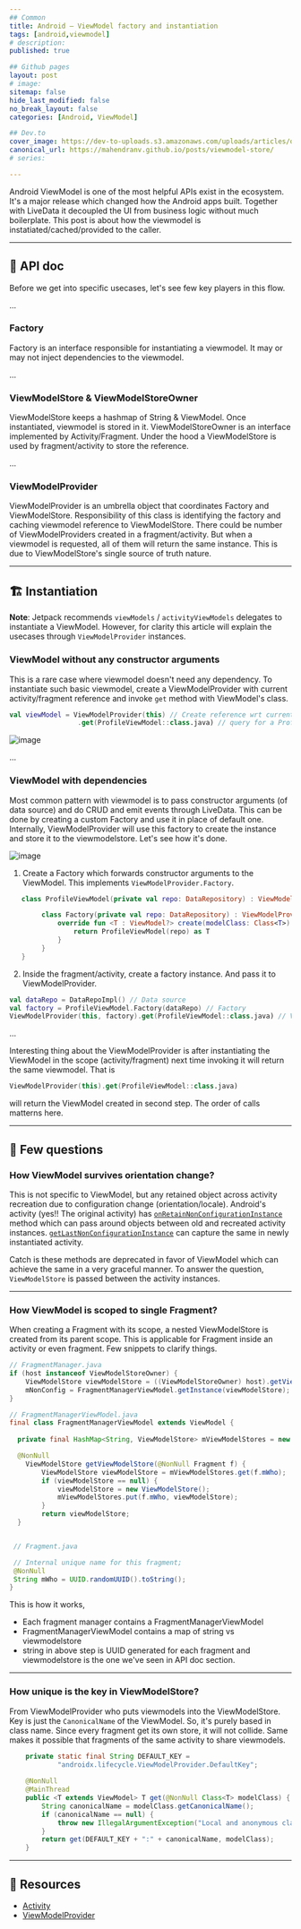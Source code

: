 ```yaml
---
## Common
title: Android — ViewModel factory and instantiation
tags: [android,viewmodel]
# description: 
published: true

## Github pages
layout: post
# image: 
sitemap: false
hide_last_modified: false
no_break_layout: false
categories: [Android, ViewModel]

## Dev.to
cover_image: https://dev-to-uploads.s3.amazonaws.com/uploads/articles/qax7nln9huyz7t4zjano.png
canonical_url: https://mahendranv.github.io/posts/viewmodel-store/
# series:

---
```


Android ViewModel is one of the most helpful APIs exist in the ecosystem. It's a major release which changed how the Android apps built. Together with LiveData it decoupled the UI from business logic without much boilerplate. This post is about how the viewmodel is instatiated/cached/provided to the caller.

---

## 📝 API doc
Before we get into specific usecases, let's see few key players in this flow.

...

### Factory
Factory is an interface responsible for instantiating a viewmodel. It may or may not inject dependencies to the viewmodel.

...

### ViewModelStore & ViewModelStoreOwner
ViewModelStore keeps a hashmap of String & ViewModel. Once instantiated, viewmodel is stored in it. ViewModelStoreOwner is an interface implemented by Activity/Fragment. Under the hood a ViewModelStore is used by fragment/activity to store the reference.

...

### ViewModelProvider
ViewModelProvider is an umbrella object that coordinates Factory and ViewModelStore. Responsibility of this class is identifying the factory and caching viewmodel reference to ViewModelStore. There could be number of ViewModelProviders created in a fragment/activity. But when a viewmodel is requested, all of them will return the same instance. This is due to ViewModelStore's single source of truth nature.

---

## 🏗️ Instantiation
**Note**: Jetpack recommends `viewModels` / `activityViewModels` delegates to instantiate a ViewModel. However, for clarity this article will explain the usecases through `ViewModelProvider` instances.

### ViewModel without any constructor arguments

This is a rare case where viewmodel doesn't need any dependency. To instantiate such basic viewmodel, create a ViewModelProvider with current activity/fragment reference and invoke `get` method with ViewModel's class.

```kotlin
val viewModel = ViewModelProvider(this) // Create reference wrt current fragment
                 .get(ProfileViewModel::class.java) // query for a ProfileViewModel
```

![image](https://user-images.githubusercontent.com/6584143/135651955-57519633-c183-4081-8ac0-4cd496712ed8.png)

...

### ViewModel with dependencies

Most common pattern with viewmodel is to pass constructor arguments (of data source) and do CRUD and emit events through LiveData. This can be done by creating a custom Factory and use it in place of default one. Internally, ViewModelProvider will use this factory to create the instance and store it to the viewmodelstore. Let's see how it's done.

![image](https://user-images.githubusercontent.com/6584143/135660480-6fa7298a-513b-4dac-80c5-1bc1e2d05461.png)


1. Create a Factory which forwards constructor arguments to the ViewModel. This implements `ViewModelProvider.Factory`.
```kotlin
   class ProfileViewModel(private val repo: DataRepository) : ViewModel() { 

        class Factory(private val repo: DataRepository) : ViewModelProvider.Factory {
            override fun <T : ViewModel?> create(modelClass: Class<T>): T {
                return ProfileViewModel(repo) as T
            }
        }
   }
```

2. Inside the fragment/activity, create a factory instance. And pass it to ViewModelProvider.

```kotlin
val dataRepo = DataRepoImpl() // Data source
val factory = ProfileViewModel.Factory(dataRepo) // Factory
ViewModelProvider(this, factory).get(ProfileViewModel::class.java) // ViewModel
```

...

Interesting thing about the ViewModelProvider is after instantiating the ViewModel in the scope (activity/fragment) next time invoking it will return the same viewmodel. That is 

```kotlin
ViewModelProvider(this).get(ProfileViewModel::class.java)
```

will return the ViewModel created in second step. The order of calls matterns here.

---

## 🤔 Few questions

### How ViewModel survives orientation change?

This is not specific to ViewModel, but any retained object across activity recreation due to configuration change (orientation/locale). Android's activity (yes!! The original activity) has [`onRetainNonConfigurationInstance`](https://developer.android.com/reference/android/app/Activity#onRetainNonConfigurationInstance()) method which can pass around objects between old and recreated activity instances. [`getLastNonConfigurationInstance`](https://developer.android.com/reference/android/app/Activity#getLastNonConfigurationInstance()) can capture the same in newly instantiated activity.

Catch is these methods are deprecated in favor of ViewModel which can achieve the same in a very graceful manner. To answer the question, `ViewModelStore` is passed between the activity instances.

---

### How ViewModel is scoped to single Fragment?

When creating a Fragment with its scope, a nested ViewModelStore is created from its parent scope. This is applicable for Fragment inside an activity or even fragment. Few snippets to clarify things.

```java
// FragmentManager.java
if (host instanceof ViewModelStoreOwner) {
    ViewModelStore viewModelStore = ((ViewModelStoreOwner) host).getViewModelStore();
    mNonConfig = FragmentManagerViewModel.getInstance(viewModelStore);
}

// FragmentManagerViewModel.java
final class FragmentManagerViewModel extends ViewModel {
  
  private final HashMap<String, ViewModelStore> mViewModelStores = new HashMap<>();

  @NonNull
    ViewModelStore getViewModelStore(@NonNull Fragment f) {
        ViewModelStore viewModelStore = mViewModelStores.get(f.mWho);
        if (viewModelStore == null) {
            viewModelStore = new ViewModelStore();
            mViewModelStores.put(f.mWho, viewModelStore);
        }
        return viewModelStore;
  }


 // Fragment.java

 // Internal unique name for this fragment;
 @NonNull
 String mWho = UUID.randomUUID().toString();
}

```

This is how it works,
- Each fragment manager contains a FragmentManagerViewModel
- FragmentManagerViewModel contains a map of string vs viewmodelstore
- string in above step is UUID generated for each fragment and viewmodelstore is the one we've seen in API doc section.

---

### How unique is the key in ViewModelStore?

From ViewModelProvider who puts viewmodels into the ViewModelStore. Key is just the `CanonicalName` of the ViewModel. So, it's purely based in class name. Since every fragment get its own store, it will not collide. Same makes it possible that fragments of the same activity to share viewmodels.

```java
    private static final String DEFAULT_KEY =
            "androidx.lifecycle.ViewModelProvider.DefaultKey";
    
    @NonNull
    @MainThread
    public <T extends ViewModel> T get(@NonNull Class<T> modelClass) {
        String canonicalName = modelClass.getCanonicalName();
        if (canonicalName == null) {
            throw new IllegalArgumentException("Local and anonymous classes can not be ViewModels");
        }
        return get(DEFAULT_KEY + ":" + canonicalName, modelClass);
    }
```


---

## 📒 Resources

- [Activity](https://developer.android.com/reference/android/app/Activity#getLastNonConfigurationInstance())
- [ViewModelProvider](https://developer.android.com/reference/androidx/lifecycle/ViewModelProvider?hl=en)